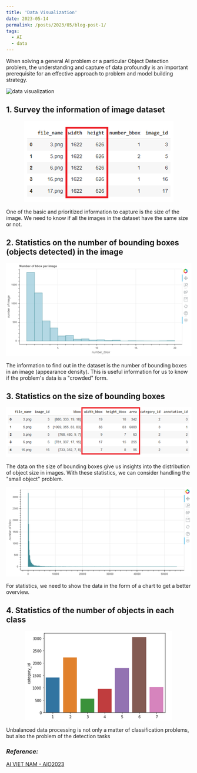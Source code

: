 ```yaml
---
title: 'Data Visualization'
date: 2023-05-14
permalink: /posts/2023/05/blog-post-1/
tags:
  - AI
  - data 
---
```


When solving a general AI problem or a particular Object Detection problem, the understanding and capture of data profoundly is an important prerequisite for an effective approach to problem and model building strategy. 

![data visualization](https://i.redd.it/mkbu3ujj91y21.jpg)
## 1. Survey the information of image dataset
<p align="center">
  <img src="/images/blog/blog_1/1.png">
</p>

One of the basic and prioritized information to capture is the size of the image.
We need to know if all the images in the dataset have the same size or not.
## 2. Statistics on the number of bounding boxes (objects detected) in the image
<p align="center">
  <img src="/images/blog/blog_1/2.png">
</p>

The information to find out in the dataset is the number of bounding boxes in an image (appearance density).
This is useful information for us to know if the problem's data is a "crowded" form.
## 3. Statistics on the size of bounding boxes
<p align="center">
  <img src="/images/blog/blog_1/3.png">
</p>
The data on the size of bounding boxes give us insights into the distribution of object size in images. 
With these statistics, we can consider handling the "small object" problem.

<p align="center">
  <img src="/images/blog/blog_1/4.png">
</p>

For statistics, we need to show the data in the form of a chart to get a better overview.
## 4. Statistics of the number of objects in each class
<p align="center">
  <img src="/images/blog/blog_1/5.png">
</p>

Unbalanced data processing is not only a matter of classification problems,
but also the problem of the detection tasks

### *Reference:* 
[AI VIET NAM - AIO2023](https://www.facebook.com/aivietnam.edu.vn)